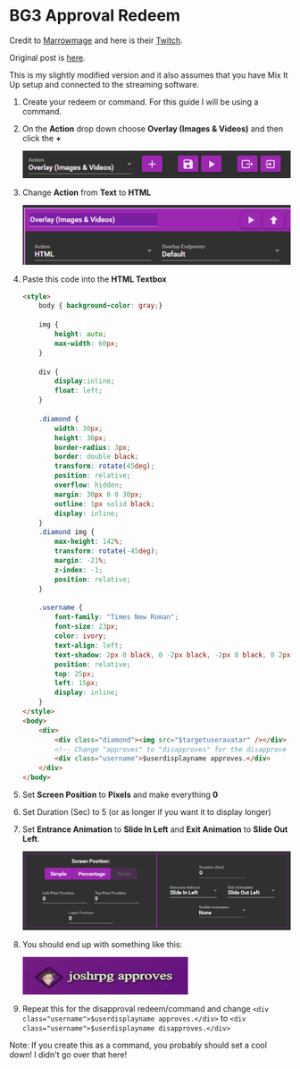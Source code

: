 # BG3 Approval Redeem

Credit to [Marrowmage](https://twitter.com/marrowmage) and here is their [Twitch](https://www.twitch.tv/marrowmage).

Original post is [here](https://twitter.com/marrowmage/status/1736230454473171061?s=20).

This is my slightly modified version and it also assumes that you have Mix It Up setup and connected to the streaming software.

1. Create your redeem or command. For this guide I will be using a command.
2. On the **Action** drop down choose **Overlay (Images & Videos)** and then click the **+**

    ![Action Type Screenshot](image.png)

3. Change **Action** from **Text** to **HTML**

    ![Sub Action Type Screenshot](image-1.png)

4. Paste this code into the **HTML Textbox**

    ```HTML
    <style>
        body { background-color: gray;}

        img {
            height: auto;
            max-width: 60px;
        }

        div {
            display:inline;
            float: left;
        }

        .diamond {
            width: 30px;
            height: 30px;
            border-radius: 3px;
            border: double black;
            transform: rotate(45deg);
            position: relative;
            overflow: hidden;
            margin: 30px 0 0 30px;
            outline: 1px solid black;
            display: inline;
        }
        .diamond img {
            max-height: 142%;
            transform: rotate(-45deg);
            margin: -21%;
            z-index: -1;
            position: relative;
        }

        .username {
            font-family: "Times New Roman";
            font-size: 23px;
            color: ivory;
            text-align: left;
            text-shadow: 2px 0 black, 0 -2px black, -2px 0 black, 0 2px black, 3px 3px 3px black;
            position: relative;
            top: 25px;
            left: 15px;
            display: inline;
        }
    </style>
    <body>
        <div>
            <div class="diamond"><img src="$targetuseravatar" /></div>
            <!-- Change "approves" to "disapproves" for the disapprove redeem/command -->
            <div class="username">$userdisplayname approves.</div>
        </div>
    </body>
    ```

5. Set **Screen Position** to **Pixels** and make everything **0**
6. Set Duration (Sec) to 5 (or as longer if you want it to display longer)
7. Set **Entrance Animation** to **Slide In Left** and **Exit Animation** to **Slide Out Left**.

    ![Screen Position and animation settings screenshot](image-2.png)

8. You should end up with something like this:

    ![redeem example screenshot](image-3.png)

9. Repeat this for the disapproval redeem/command and change `<div class="username">$userdisplayname approves.</div>` to `<div class="username">$userdisplayname disapproves.</div>`

Note: If you create this as a command, you probably should set a cool down! I didn't go over that here!
